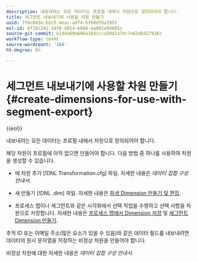 ```yaml
---
description: 내보내려는 모든 데이터는 프로필 내에서 차원으로 정의되어야 합니다.
title: 세그먼트 내보내기에 사용할 차원 만들기
uuid: 7fdc043e-b2c5-4eac-adf4-bf60df6a3953
exl-id: 0f16c242-10f6-4014-b848-ea001e9d085c
source-git-commit: b1dda69a606a16dccca30d2a74c7e63dbd27936c
workflow-type: tm+mt
source-wordcount: '164'
ht-degree: 8%

---
```


# 세그먼트 내보내기에 사용할 차원 만들기{#create-dimensions-for-use-with-segment-export}

{{eol}}

내보내려는 모든 데이터는 프로필 내에서 차원으로 정의되어야 합니다.

해당 차원이 프로필에 아직 없으면 만들어야 합니다. 다음 방법 중 하나를 사용하여 차원을 생성할 수 있습니다.

* 에 차원 추가 [!DNL Transformation.cfg] 파일. 자세한 내용은 *데이터 집합 구성 안내서*.

* 새 만들기 [!DNL .dim] 파일. 자세한 내용은 [파생 Dimension 만들기 및 편집](../../../home/c-get-started/c-admin-intrf/c-prof-mgr/c-dvrd-dim.md#concept-ece3c3ea8cdf4fc796680173993bff93).

* 프로세스 맵이나 세그먼트와 같은 시각화에서 선택 작업을 수행하고 선택 사항을 차원으로 저장합니다. 자세한 내용은 [프로세스 맵에서 Dimension 저장](../../../home/c-get-started/c-analysis-vis/c-proc-maps/t-dim-proc-maps.md#task-44d9e555d4a944e6aa81993eef703051) 및 [세그먼트 Dimension 만들기](../../../home/c-get-started/c-analysis-vis/c-seg/c-create-seg-dim.md#concept-70b363edcad14185ba8051646ad3d44e).

추적 ID 또는 이메일 주소(많은 요소가 있을 수 있음)와 같은 데이터 필드를 내보내려면 데이터의 원시 문자열을 저장하는 비정상 차원을 만들어야 합니다.

비정상 차원에 대한 자세한 내용은 *데이터 집합 구성 안내서*.
